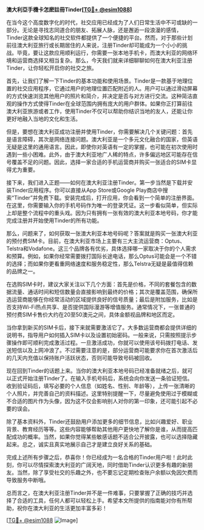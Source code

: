 **澳大利亞手機卡怎麽註冊Tinder[[TG💪+ @esim1088](https://t.me/s/esim1088)]**

在当今这个高度数字化的时代，社交应用已经成为了人们日常生活中不可或缺的一部分。无论是寻找志同道合的朋友、拓展人脉，还是邂逅一段浪漫的感情，Tinder这款全球知名的社交软件都提供了一个便捷的平台。然而，对于那些计划前往澳大利亚旅行或长期居住的人来说，注册Tinder却可能成为一个小小的挑战。毕竟，要让这款应用顺利运行，你需要一张本地手机卡，而澳大利亚的网络环境和运营商选择又相当复杂。那么，今天我们就来详细聊聊如何在澳大利亚注册Tinder，让你轻松开启你的社交之旅。

首先，让我们了解一下Tinder的基本功能和使用场景。Tinder是一款基于地理位置的社交应用程序，它通过用户的地理位置匹配附近的人。用户可以通过滑动屏幕的方式快速浏览其他用户的照片和简介，并决定是否与对方进行交流。这种简洁直观的操作方式使得Tinder在全球范围内拥有庞大的用户群体。如果你正打算前往澳大利亚旅游或者工作，使用Tinder不仅可以帮助你结识当地的友人，还能让你更好地融入当地的文化和生活。

但是，要想在澳大利亚成功注册并使用Tinder，你需要解决几个关键问题：首先是语言障碍，其次是网络连接问题。澳大利亚是一个多元文化融合的国家，但英语无疑是这里的通用语言。因此，即使你对英语有一定的掌握，也可能在初次使用时遇到一些小困难。此外，由于澳大利亚地广人稀的特点，许多偏远地区可能存在信号覆盖不足的问题。因此，选择一家合适的手机运营商并购买一张适合的SIM卡显得尤为重要。

接下来，我们进入正题——如何在澳大利亚注册Tinder。第一步当然是下载并安装Tinder应用程序。你可以直接从App Store或Google Play商店中搜索“Tinder”并免费下载。安装完成后，打开应用，你会看到一个简单的注册界面。在这里，你需要输入你的手机号码作为唯一的登录凭证。这一步看似简单，但实际上却是整个流程中的重头戏。因为只有拥有一张有效的澳大利亚本地号码，你才能完成注册并开始使用Tinder的所有功能。

那么，问题来了，如何获取一张澳大利亚本地号码呢？答案就是购买一张澳大利亚的预付费SIM卡。目前，在澳大利亚市场上主要有三大主流运营商：Optus、Telstra和Vodafone。这三个品牌各有优劣，具体选择哪一家取决于你的个人需求和预算。例如，如果你经常需要拨打国际长途电话，那么Optus可能会是一个不错的选择；而如果你更看重网络速度和服务稳定性，那么Telstra无疑是最值得信赖的品牌之一。

在选购SIM卡时，建议大家关注以下几个方面：首先是价格，不同的套餐包含的数据流量、通话时间和短信数量会直接影响到最终的价格；其次是覆盖范围，确保所选运营商能够在你经常活动的区域提供良好的信号质量；最后是附加服务，比如是否支持Wi-Fi热点共享、是否提供国际漫游等增值服务。通常情况下，一张普通的预付费SIM卡售价大约在20至50澳元之间，具体金额视品牌和地区而定。

当你拿到新买的SIM卡后，接下来就需要激活它了。大多数运营商都会提供详细的说明书，指导用户如何插入SIM卡以及设置初始密码。一般来说，只需按照提示步骤操作即可顺利完成激活过程。一旦激活成功，你就可以使用该号码拨打电话、发送短信以及上网冲浪了。不过需要注意的是，部分运营商可能要求你在首次激活后的几天内充值以保持账户活跃状态，否则可能导致号码被回收。

现在回到Tinder的话题上来。当你的澳大利亚本地号码已经准备就绪之后，就可以正式开始注册Tinder了。在输入手机号码后，系统会向你发送一条验证短信。收到验证码后，填写必要的个人信息（如姓名、性别、年龄等），上传一张清晰的个人照片，并完善自己的资料描述。这里特别提醒一下，尽量避免使用过于模糊或不合适的图片作为头像，因为这不仅会影响别人对你的第一印象，还可能引起不必要的误会。

除了基本资料外，Tinder还鼓励用户添加更多的细节信息，比如兴趣爱好、职业背景、教育经历等等。这些内容能够帮助其他用户更快地了解你是谁，从而提高匹配成功的概率。当然，如果你觉得某些敏感话题不适合公开披露，也可以选择隐藏起来。总之，诚实且真实地展示自己才是建立良好关系的基础。

完成上述所有步骤之后，恭喜你！你已经成为一名合格的Tinder用户啦！此时此刻，你可以尽情探索澳大利亚的广阔天地，同时借助Tinder认识更多有趣的新朋友。当然，除了享受社交的乐趣之外，也不要忘记定期检查账户余额以免因欠费而导致服务中断哦。

总而言之，在澳大利亚注册Tinder并不是一件难事，只要掌握了正确的技巧并选择了合适的工具，任何人都可以轻松上手。希望本文所提供的指南能对你有所帮助，祝你在澳大利亚的生活更加丰富多彩！

[[TG💪+ @esim1088](https://t.me/s/esim1088) ![Image](https://i.postimg.cc/4NQfJmqS/Snipaste-2025-05-13-00-14-12.png)]
